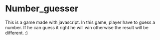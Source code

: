 # Number_guesser

This is a game made with javascript. In this game, player have to guess a number. If he can guess it right he will win otherwise the result will be different. :)
